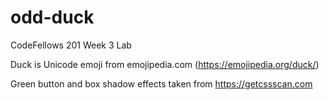 # odd-duck

CodeFellows 201 Week 3 Lab

Duck is Unicode emoji from emojipedia.com (<https://emojipedia.org/duck/>)

Green button and box shadow effects taken from <https://getcssscan.com>
